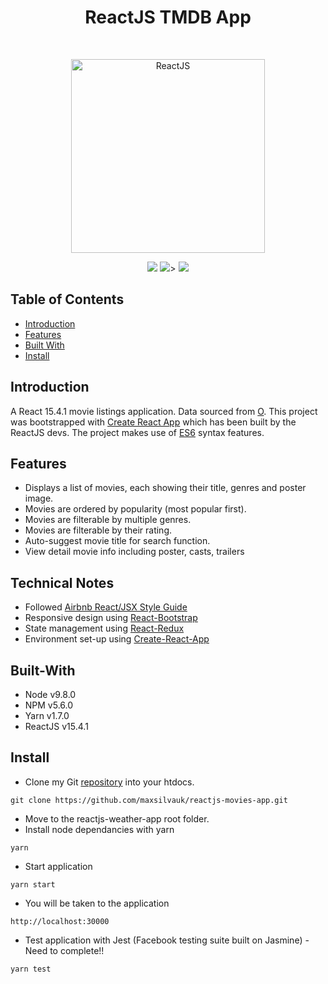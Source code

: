 <h1 align="center">ReactJS TMDB App</h1>
<br>
<p align="center">
  <a href="https://gitpoint.co/">
    <img alt="ReactJS" title="ReactJS" src="https://upload.wikimedia.org/wikipedia/commons/a/a7/React-icon.svg" width="310">
  </a>
</p>
<p align="center">
    <img src="https://img.shields.io/badge/npm-v5.6.0^-green.svg" />
    <img src="https://img.shields.io/badge/yarn-v1.7.0^-green.svg" /
    <img src="https://img.shields.io/badge/node-v9.8.0^-green.svg" />>
    <img src="https://img.shields.io/badge/react-v15.4.1-green.svg" />
</p>

## Table of Contents

- [Introduction](#introduction)
- [Features](#features)
- [Built With](#built-with)
- [Install](#install)

## Introduction

A React 15.4.1 movie listings application. Data sourced from [O](https://www.themoviedb.org). This project was bootstrapped with [Create React App](https://github.com/facebookincubator/create-react-app) which has been built by the ReactJS devs. The project makes use of [ES6](https://github.com/lukehoban/es6features) syntax features.

## Features

* Displays a list of movies, each showing their title, genres and poster image.
* Movies are ordered by popularity (most popular first).
* Movies are filterable by multiple genres.
* Movies are filterable by their rating.
* Auto-suggest movie title for search function.
* View detail movie info including poster, casts, trailers

## Technical Notes

* Followed [Airbnb React/JSX Style Guide](https://github.com/airbnb/javascript/tree/master/react)
* Responsive design using [React-Bootstrap](https://react-bootstrap.github.io/)
* State management using [React-Redux](https://github.com/reactjs/react-redux)
* Environment set-up using [Create-React-App](https://github.com/facebookincubator/create-react-app)

## Built-With

- Node v9.8.0
- NPM v5.6.0
- Yarn v1.7.0
- ReactJS v15.4.1

## Install

* Clone my Git <a href="https://github.com/maxsilvauk/reactjs-movies-app.git">repository</a> into your htdocs.
```
git clone https://github.com/maxsilvauk/reactjs-movies-app.git
```
* Move to the reactjs-weather-app root folder.
* Install node dependancies with yarn
```
yarn
```
* Start application
```
yarn start
```
* You will be taken to the application
```
http://localhost:30000
```
* Test application with Jest (Facebook testing suite built on Jasmine) - Need to complete!!
```
yarn test
```
